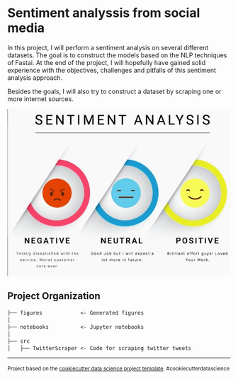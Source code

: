 Sentiment analyssis from social media
==============================

In this project, I will perform a sentiment analysis on several different datasets. The goal is to construct the models based on the NLP techniques of Fastai. At the end of the project, I will hopefully have gained solid experience with the objectives, challenges and pitfalls of this sentiment analysis approach. 

Besides the goals, I will also try to construct a dataset by scraping one or more internet sources.

![sentiment](figures/sentiment-fig.jpg)

Project Organization
------------

    ├── figures            <- Generated figures  
    │
    ├── notebooks          <- Jupyter notebooks 
    │
    ├── src
    │   ├── TwitterScraper <- Code for scraping twitter tweets
   
--------

<p><small>Project based on the <a target="_blank" href="https://drivendata.github.io/cookiecutter-data-science/">cookiecutter data science project template</a>. #cookiecutterdatascience</small></p>
